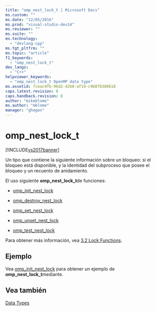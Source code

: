 ```yaml
---
title: "omp_nest_lock_t | Microsoft Docs"
ms.custom: ""
ms.date: "12/05/2016"
ms.prod: "visual-studio-dev14"
ms.reviewer: ""
ms.suite: ""
ms.technology: 
  - "devlang-cpp"
ms.tgt_pltfrm: ""
ms.topic: "article"
f1_keywords: 
  - "omp_nest_lock_t"
dev_langs: 
  - "C++"
helpviewer_keywords: 
  - "omp_nest_lock_t OpenMP data type"
ms.assetid: fceac9fb-96d2-42b0-af19-c9b078380618
caps.latest.revision: 8
caps.handback.revision: 8
author: "mikeblome"
ms.author: "mblome"
manager: "ghogen"
---
```

# omp_nest_lock_t
[!INCLUDE[vs2017banner](../../../assembler/inline/includes/vs2017banner.md)]

Un tipo que contiene la siguiente información sobre un bloqueo: si el bloqueo está disponible, y la identidad del subproceso que posee el bloqueo y un recuento de anidamiento.  
  
 El uso siguiente **omp\_nest\_lock\_t**de funciones:  
  
-   [omp\_init\_nest\_lock](../../../parallel/openmp/reference/omp-init-nest-lock.md)  
  
-   [omp\_destroy\_nest\_lock](../../../parallel/openmp/reference/omp-destroy-nest-lock.md)  
  
-   [omp\_set\_nest\_lock](../../../parallel/openmp/reference/omp-set-nest-lock.md)  
  
-   [omp\_unset\_nest\_lock](../../../parallel/openmp/reference/omp-unset-nest-lock.md)  
  
-   [omp\_test\_nest\_lock](../../../parallel/openmp/reference/omp-test-nest-lock.md)  
  
 Para obtener más información, vea [3.2 Lock Functions](../../../parallel/openmp/3-2-lock-functions.md).  
  
## Ejemplo  
 Vea [omp\_init\_nest\_lock](../../../parallel/openmp/reference/omp-init-nest-lock.md) para obtener un ejemplo de **omp\_nest\_lock\_t**mediante.  
  
## Vea también  
 [Data Types](../../../parallel/openmp/reference/openmp-data-types.md)
